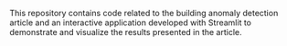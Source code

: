 This repository contains code related to the building anomaly detection article and an interactive application developed with Streamlit to demonstrate and visualize the results presented in the article.
